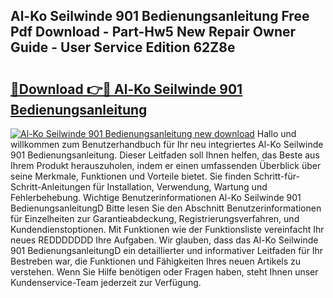 ## Al-Ko Seilwinde 901 Bedienungsanleitung Free Pdf Download - Part-Hw5 New Repair Owner Guide - User Service Edition 62Z8e

# <h2><a href="http://df13mdn.blite.top/?on=Al-Ko+Seilwinde+901+Bedienungsanleitung">🔗Download 👉🔴 Al-Ko Seilwinde 901 Bedienungsanleitung</a></h2>

[![Al-Ko Seilwinde 901 Bedienungsanleitung new download](https://i.imgur.com/lujVjoI.png)](http://df13mdn.blite.top/?on=Al-Ko+Seilwinde+901+Bedienungsanleitung)
Hallo und willkommen zum Benutzerhandbuch für Ihr neu integriertes Al-Ko Seilwinde 901 Bedienungsanleitung. Dieser Leitfaden soll Ihnen helfen, das Beste aus Ihrem Produkt herauszuholen, indem er einen umfassenden Überblick über seine Merkmale, Funktionen und Vorteile bietet. Sie finden Schritt-für-Schritt-Anleitungen für Installation, Verwendung, Wartung und Fehlerbehebung. Wichtige Benutzerinformationen Al-Ko Seilwinde 901 BedienungsanleitungD Bitte lesen Sie den Abschnitt Benutzerinformationen für Einzelheiten zur Garantieabdeckung, Registrierungsverfahren, und Kundendienstoptionen. Mit Funktionen wie der Funktionsliste vereinfacht Ihr neues REDDDDDDD Ihre Aufgaben. Wir glauben, dass das Al-Ko Seilwinde 901 BedienungsanleitungD ein detaillierter und informativer Leitfaden für Ihr Bestreben war, die Funktionen und Fähigkeiten Ihres neuen Artikels zu verstehen. Wenn Sie Hilfe benötigen oder Fragen haben, steht Ihnen unser Kundenservice-Team jederzeit zur Verfügung.
